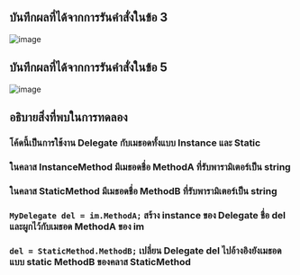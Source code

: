 ## บันทึกผลที่ได้จากการรันคำสั่งในข้อ 3
![image](https://github.com/Sorawit255/03376836-OOP-2566-Lab-15/assets/144196505/53b1d72b-13de-4d37-b4c0-bbde3a8f575e)

## บันทึกผลที่ได้จากการรันคำสั่งในข้อ 5
![image](https://github.com/Sorawit255/03376836-OOP-2566-Lab-15/assets/144196505/41c3c33b-7a2c-444c-93af-42b8b0fcaee7)

## อธิบายสิ่งที่พบในการทดลอง
### โค้ดนี้เป็นการใช้งาน Delegate กับเมธอดทั้งแบบ Instance และ Static 
### ในคลาส InstanceMethod มีเมธอดชื่อ MethodA ที่รับพารามิเตอร์เป็น string
### ในคลาส StaticMethod มีเมธอดชื่อ MethodB ที่รับพารามิเตอร์เป็น string
### `MyDelegate del = im.MethodA;` สร้าง instance ของ Delegate ชื่อ del และผูกไว้กับเมธอด MethodA ของ im
### `del = StaticMethod.MethodB;` เปลี่ยน Delegate del ไปอ้างอิงยังเมธอดแบบ static MethodB ของคลาส StaticMethod

